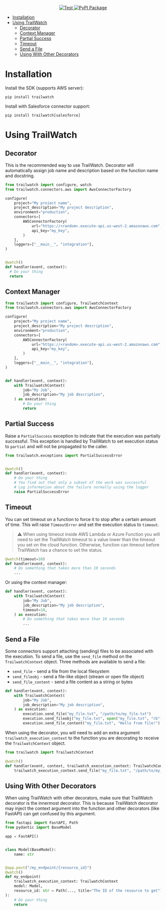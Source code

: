 <p align="center">
  <a href="https://github.com/Kicksaw-Consulting/trailwatch-python-sdk/actions/workflows/test.yml?query=event%3Apush+branch%3Amain" target="_blank">
      <img src="https://github.com/Kicksaw-Consulting/trailwatch-python-sdk/actions/workflows/test.yml/badge.svg?branch=main&event=push" alt="Test">
  </a>
  <a href="https://pypi.org/project/trailwatch" target="_blank">
      <img src="https://badge.fury.io/py/trailwatch.svg" alt="PyPI Package">
  </a>
</p>

- [Installation](#installation)
- [Using TrailWatch](#using-trailwatch)
  - [Decorator](#decorator)
  - [Context Manager](#context-manager)
  - [Partial Success](#partial-success)
  - [Timeout](#timeout)
  - [Send a File](#send-a-file)
  - [Using With Other Decorators](#using-with-other-decorators)

# Installation

Install the SDK (supports AWS server):

```shell
pip install trailwatch
```

Install with Salesforce connector support:

```shell
pip install trailwatch[salesforce]
```

# Using TrailWatch

## Decorator

This is the recommended way to use TrailWatch. Decorator will automatically
assign job name and description based on the function name and docstring.

```python
from trailwatch import configure, watch
from trailwatch.connectors.aws import AwsConnectorFactory

configure(
    project="My project name",
    project_description="My project description",
    environment="production",
    connectors=[
        AWSConnectorFactory(
            url="https://<random>.execute-api.us-west-2.amazonaws.com",
            api_key="my_key",
        )
    ],
    loggers=["__main__", "integration"],
)


@watch()
def handler(event, context):
  # Do your thing
  return
```

## Context Manager

```python
from trailwatch import configure, TrailwatchContext
from trailwatch.connectors.aws import AwsConnectorFactory

configure(
    project="My project name",
    project_description="My project description",
    environment="production",
    connectors=[
        AWSConnectorFactory(
            url="https://<random>.execute-api.us-west-2.amazonaws.com",
            api_key="my_key",
        )
    ],
    loggers=["__main__", "integration"],
)


def handler(event, context):
    with TrailwatchContext(
        job="My Job",
        job_description="My job description",
    ) as execution:
        # Do your thing
        return
```

## Partial Success

Raise a `PartialSuccess` exception to indicate that the execution was partially
successful. This exception is handled by TrailWatch to set execution status to `partial`
and will not be propagated to the caller.

```python
from trailwatch.exceptions import PartialSuccessError


@watch()
def handler(event, context):
    # Do your thing
    # You find out that only a subset of the work was successful
    # Log information about the failure normally using the logger
    raise PartialSuccessError
```

## Timeout

You can set timeout on a function to force it to stop after a certain amount of time.
This will raise `TimeoutError` and set the execution status to `timeout`.

> :warning: When using timeout inside AWS Lambda or Azure Function you will need to
> set the TrailWatch timeout to a value lower than the timeout you set on the cloud
> function. Otherwise, function can timeout before TrailWatch has a chance to set the
> status.

```python
@watch(timeout=10)
def handler(event, context):
    # Do something that takes more than 10 seconds
    ...
```

Or using the context manager:

```python
def handler(event, context):
    with TrailwatchContext(
        job="My Job",
        job_description="My job description",
        timeout=10,
    ) as execution:
        # Do something that takes more than 10 seconds
        ...
```

## Send a File

Some connectors support attaching (sending) files to be associated with the execution.
To send a file, use the `send_file` method on the `TrailwatchContext` object.
Three methods are available to send a file:

- `send_file` - send a file from the local filesystem
- `send_fileobj` - send a file-like object (stream or open file object)
- `send_file_content` - send a file content as a string or bytes

```python
def handler(event, context):
    with TrailwatchContext(
        job="My Job",
        job_description="My job description",
    ) as execution:
        execution.send_file("my_file.txt", "/path/to/my_file.txt")
        execution.send_fileobj("my_file.txt", open("my_file.txt", "rb"))
        execution.send_file_content("my_file.txt", "Hello from file!")
```

When using the decorator, you will need to add an extra argument
`trailwatch_execution_context` to the function you are decorating
to receive the `TrailwatchContext` object.

```python
from trailwatch import TrailwatchContext

@watch()
def handler(event, context, trailwatch_execution_context: TrailwatchContext):
    trailwatch_execution_context.send_file("my_file.txt", "/path/to/my_file.txt")
```

## Using With Other Decorators

When using TrailWatch with other decorators, make sure that TrailWatch decorator
is the innermost decorator. This is because TrailWatch decorator may inject
the context argument into the function and other decorators (like FastAPI) can
get confused by this argument.

```python
from fastapi import FastAPI, Path
from pydantic import BaseModel

app = FastAPI()


class Model(BaseModel):
    name: str


@app.post("/my_endpoint/{resource_id}")
@watch()
def my_endpoint(
    trailwatch_execution_context: TrailwatchContext
    model: Model,
    resource_id: str = Path(..., title="The ID of the resource to get"),
):
    # Do your thing
    return
```
